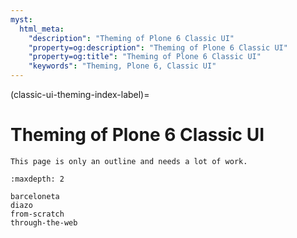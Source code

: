 ```yaml
---
myst:
  html_meta:
    "description": "Theming of Plone 6 Classic UI"
    "property=og:description": "Theming of Plone 6 Classic UI"
    "property=og:title": "Theming of Plone 6 Classic UI"
    "keywords": "Theming, Plone 6, Classic UI"
---
```


(classic-ui-theming-index-label)=

# Theming of Plone 6 Classic UI 

```{todo}
This page is only an outline and needs a lot of work.
```

```{toctree}
:maxdepth: 2

barceloneta
diazo
from-scratch
through-the-web
```